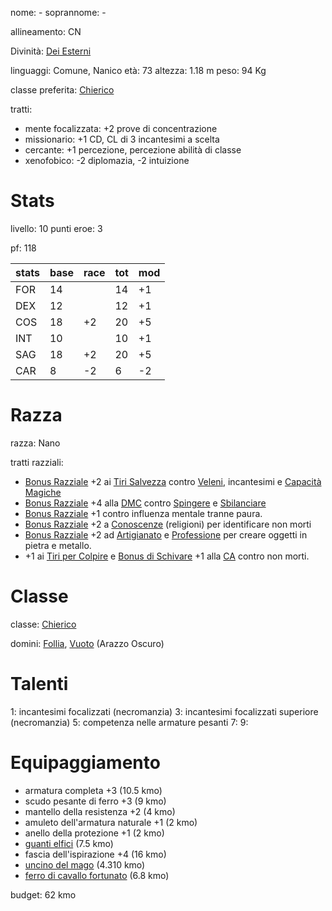 nome: -
soprannome: -

allineamento: CN

Divinità: [Dei Esterni](https://golarion.altervista.org/wiki/Dio_Esterno)

linguaggi: Comune, Nanico
età: 73
altezza: 1.18 m
peso: 94 Kg

classe preferita: [Chierico](https://golarion.altervista.org/wiki/Chierico)

tratti:
 - mente focalizzata: +2 prove di concentrazione
 - missionario: +1 CD, CL di 3 incantesimi a scelta
 - cercante: +1 percezione, percezione abilità di classe
 - xenofobico: -2 diplomazia, -2 intuizione

# Stats

livello: 10
punti eroe: 3

pf: 118

| stats | base | race | tot | mod |
| ----- | ---- | ---- | --- | --- |
| FOR   | 14   |      | 14  | +1  |
| DEX   | 12   |      | 12  | +1  |
| COS   | 18   | +2   | 20  | +5  |
| INT   | 10   |      | 10  | +1  |
| SAG   | 18   | +2   | 20  | +5  |
| CAR   | 8    | -2   | 6   | -2  |

# Razza

razza: Nano

tratti razziali:
 - [Bonus Razziale](https://golarion.altervista.org/wiki/Glossario#Bonus_\(Razziale\) "Glossario") +2 ai [Tiri Salvezza](https://golarion.altervista.org/wiki/Tiri_Salvezza "Tiri Salvezza") contro [Veleni](https://golarion.altervista.org/wiki/Veleni "Veleni"), incantesimi e [Capacità Magiche](https://golarion.altervista.org/wiki/Capacit%C3%A0_Magiche "Capacità Magiche")
 - [Bonus Razziale](https://golarion.altervista.org/wiki/Glossario#Bonus_\(Razziale\) "Glossario") +4 alla [DMC](https://golarion.altervista.org/wiki/DMC "DMC") contro [Spingere](https://golarion.altervista.org/wiki/Spingere "Spingere") e [Sbilanciare](https://golarion.altervista.org/wiki/Sbilanciare "Sbilanciare")
 - [Bonus Razziale](https://golarion.altervista.org/wiki/Glossario#Bonus_\(Razziale\) "Glossario") +1 contro influenza mentale tranne paura.
 - [Bonus Razziale](https://golarion.altervista.org/wiki/Glossario#Bonus_\(Razziale\) "Glossario") +2 a [Conoscenze](https://golarion.altervista.org/wiki/Conoscenze "Conoscenze") (religioni) per identificare non morti
 - [Bonus Razziale](https://golarion.altervista.org/wiki/Glossario#Bonus_\(Razziale\) "Glossario") +2 ad [Artigianato](https://golarion.altervista.org/wiki/Artigianato "Artigianato") e [Professione](https://golarion.altervista.org/wiki/Professione "Professione") per creare oggetti in pietra e metallo.
 - +1 ai [Tiri per Colpire](https://golarion.altervista.org/wiki/Tiri_per_Colpire "Tiri per Colpire") e [Bonus di Schivare](https://golarion.altervista.org/wiki/Glossario#Bonus_\(Schivare\) "Glossario") +1 alla [CA](https://golarion.altervista.org/wiki/CA "CA") contro non morti.

# Classe

classe: [Chierico](https://golarion.altervista.org/wiki/Chierico)

domini: [Follia](https://golarion.altervista.org/wiki/Dominio_della_Follia), [Vuoto](https://golarion.altervista.org/wiki/Dominio_del_Vuoto) (Arazzo Oscuro)


# Talenti

1: incantesimi focalizzati (necromanzia)
3: incantesimi focalizzati superiore (necromanzia)
5: competenza nelle armature pesanti
7: 
9: 

# Equipaggiamento

- armatura completa +3 (10.5 kmo)
- scudo pesante di ferro +3 (9 kmo)
- mantello della resistenza +2 (4 kmo)
- amuleto dell'armatura naturale +1 (2 kmo)
- anello della protezione +1 (2 kmo)
- [guanti elfici](https://golarion.altervista.org/wiki/Guanti_Elfici) (7.5 kmo)
- fascia dell'ispirazione +4 (16 kmo)
- [uncino del mago](https://golarion.altervista.org/wiki/Uncino_del_Mago) (4.310 kmo)
- [ferro di cavallo fortunato](https://golarion.altervista.org/wiki/Ferro_di_Cavallo_Fortunato) (6.8 kmo)

budget: 62 kmo
